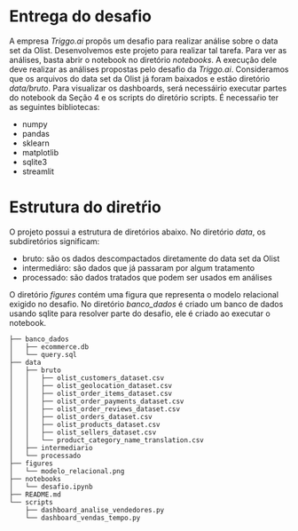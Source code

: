 # Entrega do desafio
A empresa *Triggo.ai* propôs um desafio para realizar análise sobre
o data set da Olist. Desenvolvemos este projeto para realizar tal
tarefa. Para ver as análises, basta abrir o notebook no diretório
*notebooks*. A execução dele deve realizar as análises propostas
pelo desafio da *Triggo.ai*. Consideramos que os arquivos do data
set da Olist já foram baixados e estão diretório *data/bruto*. Para
visualizar os dashboards, será necessáirio executar partes do notebook
da Seção 4 e os scripts do diretório scripts. É necessaŕio ter as
seguintes bibliotecas:

* numpy
* pandas
* sklearn
* matplotlib
* sqlite3
* streamlit

# Estrutura do diretŕio
O projeto possui a estrutura de diretórios abaixo. No diretório *data*,
os subdiretórios significam:

* bruto: são os dados descompactados diretamente do data set da Olist
* intermediáro: são dados que já passaram por algum tratamento
* processado: são dados tratados que podem ser usados em análises

O diretório *figures* contém uma figura que representa o modelo relacional
exigido no desafio. No diretório *banco_dados* é criado um banco de dados
usando sqlite para resolver parte do desafio, ele é criado ao executar o
notebook.

```
├── banco_dados
│   ├── ecommerce.db
│   └── query.sql
├── data
│   ├── bruto
│   │   ├── olist_customers_dataset.csv
│   │   ├── olist_geolocation_dataset.csv
│   │   ├── olist_order_items_dataset.csv
│   │   ├── olist_order_payments_dataset.csv
│   │   ├── olist_order_reviews_dataset.csv
│   │   ├── olist_orders_dataset.csv
│   │   ├── olist_products_dataset.csv
│   │   ├── olist_sellers_dataset.csv
│   │   └── product_category_name_translation.csv
│   ├── intermediario
│   └── processado
├── figures
│   └── modelo_relacional.png
├── notebooks
│   └── desafio.ipynb
├── README.md
└── scripts
    ├── dashboard_analise_vendedores.py
    └── dashboard_vendas_tempo.py
```
